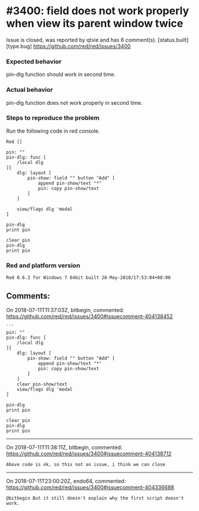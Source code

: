 
#3400: field does not work properly when view its parent window twice
================================================================================
Issue is closed, was reported by qtxie and has 6 comment(s).
[status.built] [type.bug]
<https://github.com/red/red/issues/3400>

### Expected behavior
pin-dlg function should work in second time.

### Actual behavior
pin-dlg function does not work properly in second time.

### Steps to reproduce the problem
Run the following code in red console.
```
Red []

pin: ""
pin-dlg: func [
	/local dlg
][
	dlg: layout [
		pin-show: field "" button "Add" [
			append pin-show/text "*"
			pin: copy pin-show/text
		]
	]

	view/flags dlg 'modal
]

pin-dlg 
print pin

clear pin
pin-dlg
print pin
```
### Red and platform version
```
Red 0.6.3 for Windows 7 64bit built 28-May-2018/17:53:04+08:00
```


Comments:
--------------------------------------------------------------------------------

On 2018-07-11T11:37:03Z, bitbegin, commented:
<https://github.com/red/red/issues/3400#issuecomment-404138452>

    ```
    pin: ""
    pin-dlg: func [
    	/local dlg
    ][
    	dlg: layout [
    		pin-show: field "" button "Add" [
    			append pin-show/text "*"
    			pin: copy pin-show/text
    		]
    	]
    	clear pin-show/text
    	view/flags dlg 'modal
    ]
    
    pin-dlg 
    print pin
    
    clear pin
    pin-dlg
    print pin

--------------------------------------------------------------------------------

On 2018-07-11T11:38:11Z, bitbegin, commented:
<https://github.com/red/red/issues/3400#issuecomment-404138712>

    Above code is ok, so this not an issue, i think we can close

--------------------------------------------------------------------------------

On 2018-07-11T23:00:20Z, endo64, commented:
<https://github.com/red/red/issues/3400#issuecomment-404336688>

    @bitbegin But it still doesn't explain why the first script doesn't work.

